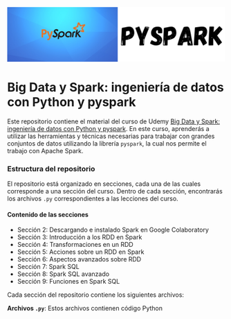 <img src="./img/banner.png">

# Big Data y Spark: ingeniería de datos con Python y pyspark
 
 Este repositorio contiene el material del curso de Udemy [Big Data y Spark: ingeniería de datos con Python y pyspark](https://www.udemy.com/course/big-data-y-spark-ingenieria-de-datos-con-python-y-pyspark/?referralCode=F123CAABFC966F4483EC). En este curso, aprenderás a utilizar las herramientas y técnicas necesarias para trabajar con grandes conjuntos de datos utilizando la librería `pyspark`, la cual nos permite el trabajo con Apache Spark.
 
### Estructura del repositorio

El repositorio está organizado en secciones, cada una de las cuales corresponde a una sección del curso. Dentro de cada sección, encontrarás los archivos `.py` correspondientes a las lecciones del curso.

#### Contenido de las secciones

- Sección 2: Descargando e instalado Spark en Google Colaboratory
- Sección 3: Introducción a los RDD en Spark
- Sección 4: Transformaciones en un RDD
- Sección 5: Acciones sobre un RDD en Spark
- Sección 6: Aspectos avanzados sobre RDD
- Sección 7: Spark SQL
- Sección 8: Spark SQL avanzado
- Sección 9: Funciones en Spark SQL


Cada sección del repositorio contiene los siguientes archivos:

**Archivos `.py`**: Estos archivos contienen código Python

